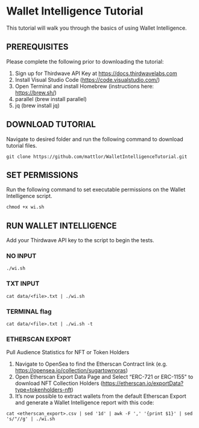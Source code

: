 # Wallet Intelligence Tutorial

This tutorial will walk you through the basics of using Wallet Intelligence. 

## PREREQUISITES 
Please complete the following prior to downloading the tutorial:

1) Sign up for Thirdwave API Key at https://docs.thirdwavelabs.com
2) Install Visual Studio Code (https://code.visualstudio.com/)
3) Open Terminal and install Homebrew (instructions here: https://brew.sh/)
4) parallel (brew install parallel)
5) jq (brew install jq)

## DOWNLOAD TUTORIAL
Navigate to desired folder and run the following command to download tutorial files. 

```
git clone https://github.com/mattlor/WalletIntelligenceTutorial.git
```

## SET PERMISSIONS
Run the following command to set executable permissions on the Wallet Intelligence script. 
```
chmod +x wi.sh 
```


## RUN WALLET INTELLIGENCE
Add your Thirdwave API key to the script to begin the tests. 

### NO INPUT 
```
./wi.sh 
```
### TXT INPUT
```
cat data/<file>.txt | ./wi.sh
```

### TERMINAL flag
```
cat data/<file>.txt | ./wi.sh -t 
```
### ETHERSCAN EXPORT
Pull Audience Statistics for NFT or Token Holders

1. Navigate to OpenSea to find the Etherscan Contract link (e.g. https://opensea.io/collection/sugartownoras)
2. Open Etherscan Export Data Page and Select “ERC-721 or ERC-1155" to download NFT Collection Holders (https://etherscan.io/exportData?type=tokenholders-nft)
3. It’s now possible to extract wallets from the default Etherscan Export and generate a Wallet Intelligence report with this code:
```
cat <etherscan_export>.csv | sed '1d' | awk -F ',' '{print $1}' | sed 's/"//g' | ./wi.sh
```

